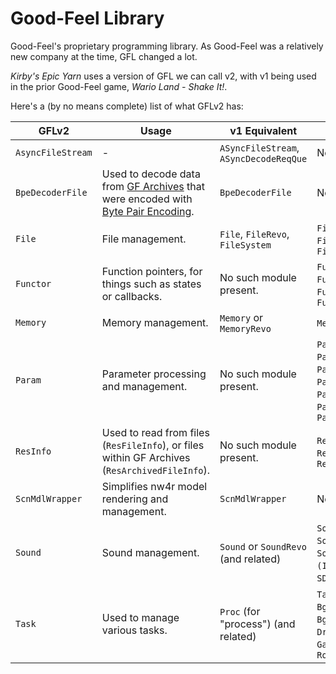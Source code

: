 # **G**ood-**F**eel **L**ibrary
Good-Feel's proprietary programming library. As Good-Feel was a relatively new company at the time, GFL changed a lot.

*Kirby's Epic Yarn* uses a version of GFL we can call v2, with v1 being used in the prior Good-Feel game, *Wario Land - Shake It!*.

Here's a (by no means complete) list of what GFLv2 has:

| GFLv2 | Usage | v1 Equivalent | v2 Relatives |
| - | - | - | - |
| `AsyncFileStream` | - | `ASyncFileStream`, `ASyncDecodeReqQue` | None. |
| `BpeDecoderFile` | Used to decode data from [GF Archives](https://swiftshine.github.io/documentation/gfa.html) that were encoded with [Byte Pair Encoding](https://en.wikipedia.org/wiki/Byte_pair_encoding). | `BpeDecoderFile` | None. |
| `File` | File management. | `File`, `FileRevo`, `FileSystem` | `File`, `FileSystem`, `FileWii`, `FileSystemWii` |
| `Functor` | Function pointers, for things such as states or callbacks. | No such module present. | `FunctorBase`, `FunctorClassMethod`, `FunctorFunc`, `FunctorImpl` |
| `Memory` | Memory management. |`Memory` or `MemoryRevo` | `MemoryBase`, `Memory` |
| `Param` | Parameter processing and management. | No such module present.| `ParamBool`, `ParamStr`, `ParamF32`, `ParamS32`, `ParamGroup`, `ParamBoolA`, `ParamStrA`, `ParamF32A`, `ParamS32A` |
| `ResInfo` | Used to read from files (`ResFileInfo`), or files within GF Archives (`ResArchivedFileInfo`). | No such module present. | `ResInfo`, `ResFileInfo`, `ResArchivedFileInfo` |
| `ScnMdlWrapper` | Simplifies nw4r model rendering and management. | `ScnMdlWrapper`| None(?).|
| `Sound` | Sound management. | `Sound` or `SoundRevo` (and related)| `Sound`, `SoundQue`, `SoundHandleInner`, `SoundArchiveMng`, `(I)SoundFadeCtrl`, `SD3DActor`(?) | 
| `Task` | Used to manage various tasks. |  `Proc` (for "process") (and related) | `Task`, `BgArchiveLoadTask`, `BgTask`, `DrawRootTask`, `GameRootTask`, `RootTask` |

